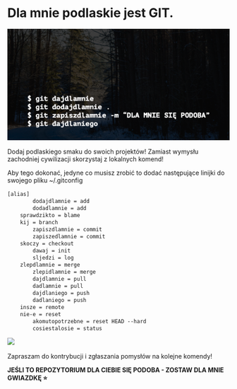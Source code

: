 

# Dla mnie podlaskie jest GIT.

![](assets/podlaskiegit.png)

Dodaj podlaskiego smaku do swoich projektów! Zamiast wymysłu zachodniej cywilizacji skorzystaj z lokalnych komend!

Aby tego dokonać, jedyne co musisz zrobić to dodać następujące linijki do swojego pliku ~/.gitconfig

```
[alias]
        dodajdlamnie = add
        dodadlamnie = add
	sprawdzikto = blame
	kij = branch
        zapiszdlamnie = commit
        zapiszedlamnie = commit
	skoczy = checkout
        dawaj = init
      	sljedzi = log
	zlepdlamnie = merge
        zlepidlamnie = merge
        dajdlamnie = pull 
        dadlamnie = pull
        dajdlaniego = push
        dadlaniego = push
	insze = remote
	nie-e = reset
        akomutopotrzebne = reset HEAD --hard
      	cosiestalosie = status
```

![](assets/terminal.gif)

Zapraszam do kontrybucji i zgłaszania pomysłów na kolejne komendy! 

**JEŚLI TO REPOZYTORIUM DLA CIEBIE SIĘ PODOBA - ZOSTAW DLA MNIE GWIAZDKĘ ⭐️**
